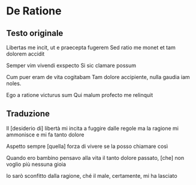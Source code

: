# De Ratione

## Testo originale

Libertas me incit, ut e praecepta fugerem
Sed ratio me monet et tam dolorem accidit

Semper vim vivendi exspecto
Si sic clamare possum

Cum puer eram de vita cogitabam
Tam dolore accipiente, nulla gaudia iam noles.

Ego a ratione victurus sum
Qui malum profecto  me relinquit

## Traduzione

Il [desiderio di] libertà mi incita a fuggire dalle regole
ma la ragione mi ammonisce e mi fa tanto dolore

Aspetto sempre [quella] forza di vivere
se la posso chiamare così

Quando ero bambino pensavo alla vita
il tanto dolore passato, [che] non voglio più nessuna gioia

Io sarò sconfitto dalla ragione,
ché il male, certamente, mi ha lasciato
